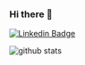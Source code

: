 ### Hi there 👋

[![Linkedin Badge](https://img.shields.io/badge/-sushanthkurdekar-blue?style=flat-square&logo=Linkedin&logoColor=white&link=https://www.linkedin.com/in/sushanthkurdekar//)](https://www.linkedin.com/in/sushanthkurdekar/)

![github stats](https://github-readme-stats.vercel.app/api?username=iamsushanth&show_icons=true&count_private=true&hide_title=true)
<!--
**tristankrass/tristankrass** is a ✨ _special_ ✨ repository because its `README.md` (this file) appears on your GitHub profile.

Here are some ideas to get you started:

- 🔭 I’m currently working on ...
- 🌱 I’m currently learning ...
- 👯 I’m looking to collaborate on ...
- 🤔 I’m looking for help with ...
- 💬 Ask me about ...
- 📫 How to reach me: ...
- 😄 Pronouns: ...
- ⚡ Fun fact: ...
-->
